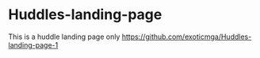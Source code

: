 # Huddles-landing-page
This is a huddle landing page only
https://github.com/exoticmga/Huddles-landing-page-1
